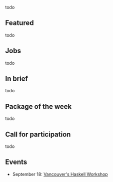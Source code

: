 <!-- 2017-09-07 -->

todo

## Featured

todo

## Jobs

todo

## In brief

todo

## Package of the week

todo

## Call for participation

todo

## Events

-  September 18: [Vancouver's Haskell Workshop](https://workshops.vanfp.org/haskell/)
